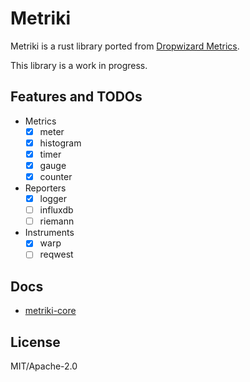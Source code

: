 # Metriki

Metriki is a rust library ported from [Dropwizard Metrics](https://github.com/dropwizard/metrics).

This library is a work in progress.

## Features and TODOs

- Metrics
  - [x] meter
  - [x] histogram
  - [x] timer
  - [x] gauge
  - [x] counter
- Reporters
  - [x] logger
  - [ ] influxdb
  - [ ] riemann
- Instruments
  - [x] warp
  - [ ] reqwest

## Docs

- [metriki-core](https://docs.rs/metriki-core/)

## License

MIT/Apache-2.0
